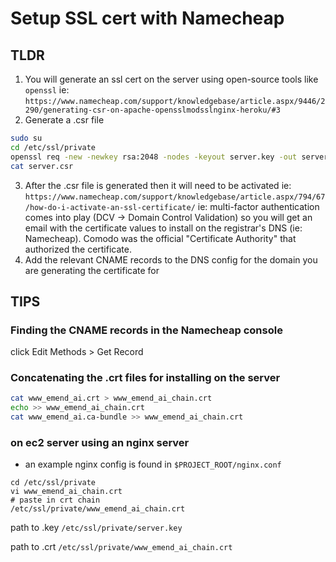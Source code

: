 # Setup SSL cert with Namecheap

## TLDR

1. You will generate an ssl cert on the server using open-source tools like `openssl`
ie: `https://www.namecheap.com/support/knowledgebase/article.aspx/9446/2290/generating-csr-on-apache-opensslmodsslnginx-heroku/#3`
2. Generate a .csr file
```.sh
sudo su
cd /etc/ssl/private
openssl req -new -newkey rsa:2048 -nodes -keyout server.key -out server.csr
cat server.csr
```
3. After the .csr file is generated then it will need to be activated
ie: `https://www.namecheap.com/support/knowledgebase/article.aspx/794/67/how-do-i-activate-an-ssl-certificate/`
ie: multi-factor authentication comes into play (DCV -> Domain Control Validation) so you will get an email with the certificate values to install on the registrar's DNS (ie: Namecheap). Comodo was the official "Certificate Authority" that authorized the certificate.
4. Add the relevant CNAME records to the DNS config for the domain you are generating the certificate for 

## TIPS

### Finding the CNAME records in the Namecheap console

click Edit Methods > Get Record

### Concatenating the .crt files for installing on the server

```.sh
cat www_emend_ai.crt > www_emend_ai_chain.crt
echo >> www_emend_ai_chain.crt
cat www_emend_ai.ca-bundle >> www_emend_ai_chain.crt
```

### on ec2 server using an nginx server

- an example nginx config is found in `$PROJECT_ROOT/nginx.conf`

```
cd /etc/ssl/private
vi www_emend_ai_chain.crt
# paste in crt chain
/etc/ssl/private/www_emend_ai_chain.crt
```

path to .key
`/etc/ssl/private/server.key`

path to .crt
`/etc/ssl/private/www_emend_ai_chain.crt`

